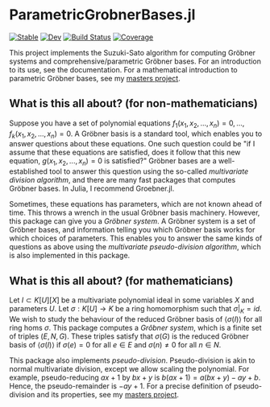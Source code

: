 # ParametricGrobnerBases.jl

[![Stable](https://img.shields.io/badge/docs-stable-blue.svg)](https://0708andreas.github.io/ParametricGroebnerBases.jl/stable/)
[![Dev](https://img.shields.io/badge/docs-dev-blue.svg)](https://0708andreas.github.io/ParametricGroebnerBases.jl/dev/)
[![Build Status](https://github.com/0708andreas/ParametricGroebnerBases.jl/actions/workflows/CI.yml/badge.svg?branch=main)](https://github.com/0708andreas/ParametricGroebnerBases.jl/actions/workflows/CI.yml?query=branch%3Amain)
[![Coverage](https://codecov.io/gh/0708andreas/ParametricGroebnerBases.jl/branch/main/graph/badge.svg)](https://codecov.io/gh/0708andreas/ParametricGroebnerBases.jl)

This project implements the Suzuki-Sato algorithm for computing Gröbner systems and comprehensive/parametric Gröbner bases. For an introduction to its use, see the documentation. For a mathematical introduction to parametric Gröbner bases, see my [masters project](https://github.com/0708andreas/speciale).

## What is this all about? (for non-mathematicians)
Suppose you have a set of polynomial equations $f_1(x_1, x_2, ..., x_n) = 0, ..., f_k(x_1, x_2, ..., x_n) = 0$. A Gröbner basis is a standard tool, which enables you to answer questions about these equations. One such question could be "if I assume that these equations are satisfied, does it follow that this new equation, $g(x_1, x_2, ..., x_n) = 0$ is satisfied?" Gröbner bases are a well-established tool to answer this question using the so-called _multivariate division algorithm_, and there are many fast packages that computes Gröbner bases. In Julia, I recommend Groebner.jl.

Sometimes, these equations has parameters, which are not known ahead of time. This throws a wrench in the usual Gröbner basis machinery. However, this package can give you a _Gröbner system_. A Gröbner system is a set of Gröbner bases, and information telling you which Gröbner basis works for which choices of parameters. This enables you to answer the same kinds of questions as above using the _multivariate pseudo-division algorithm_, which is also implemented in this package.

## What is this all about? (for mathematicians)
Let $I \subset K[U][X]$ be a multivariate polynomial ideal in some variables $X$ and parameters $U$. Let $\sigma : K[U] \to K$ be a ring homomorphism such that $\sigma|_K = id$. We wish to study the behaviour of the reduced Gröbner basis of $\langle \sigma(I) \rangle$ for all ring homs $\sigma$. This package computes a _Grôbner system_, which is a finite set of triples $(E, N, G)$. These triples satisfy that $\sigma(G)$ is the reduced Gröbner basis of $\langle \sigma(I) \rangle$ if $\sigma(e) = 0$ for all $e \in E$ and $\sigma(n) \neq 0$ for all $n \in N$.

This package also implements _pseudo-division_. Pseudo-division is akin to normal multivariate division, except we allow scaling the polynomial. For example, pseudo-reducing $ax + 1$ by $bx + y$ is $b(ax + 1) = a(bx + y) - ay + b$. Hence, the pseudo-remainder is $-ay + 1$. For a precise definition of pseudo-division and its properties, see my [masters project](https://github.com/0708andreas/speciale).
